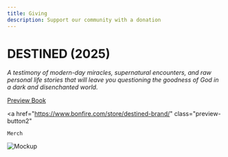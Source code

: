 ```yaml
---
title: Giving
description: Support our community with a donation
---
```


# DESTINED (2025)

*A testimony of modern-day miracles, supernatural encounters, and raw personal life stories that will leave you questioning the goodness of God in a dark and disenchanted world.*

<div class="button-container">
  <a
    href="https://destined-book.notion.site/DESTINED-2025-1b950ab615eb80fd98d2c66c2356bb78?pvs=4"
    class="preview-button"
  >
    Preview Book
  </a>

  <a
    href="https://www.bonfire.com/store/destined-brand/"
    class="preview-button2"
  >
    Merch
  </a>
</div>

![Mockup](/img/mockup.png)
